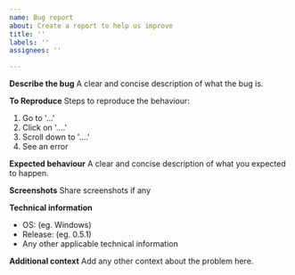 ```yaml
---
name: Bug report
about: Create a report to help us improve
title: ''
labels: ''
assignees: ''

---
```


**Describe the bug**
A clear and concise description of what the bug is.

**To Reproduce**
Steps to reproduce the behaviour:
1.  Go to '...'
2.  Click on '....'
3.  Scroll down to '....'
4.  See an error

**Expected behaviour**
A clear and concise description of what you expected to happen.

**Screenshots**
Share screenshots if any

**Technical information**
-   OS: (eg. Windows)
-   Release: (eg. 0.5.1)
-   Any other applicable technical information

**Additional context**
Add any other context about the problem here.

